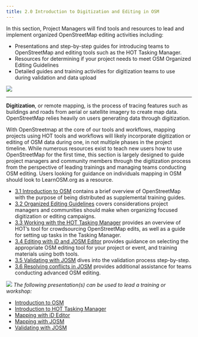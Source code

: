 ```yaml
---
title: 2.0 Introduction to Digitization and Editing in OSM
---
```


In this section, Project Managers will find tools and resources to lead and implement organized OpenStreetMap editing activities including:

*  Presentations and step-by-step guides for introducing teams to OpenStreetMap and editing tools such as the HOT Tasking Manager.  
*  Resources for determining if your project needs to meet OSM Organized Editing Guidelines
*  Detailed guides and training activities for digitization teams to use during validation and data upload

![](/images/digitization-and-editing/DSC03241.jpg)

***

**Digitization**, or remote mapping, is the process of tracing features such as buildings and roads from aerial or satellite imagery to create map data. OpenStreetMap relies heavily on users generating data through digitization. <br>

With OpenStreetmap at the core of our tools and workflows, mapping projects using HOT tools and workflows will likely incorporate digitization or editing of OSM data during one, in not multiple phases in the project timeline. While numerous resources exist to teach new users how to use OpenStreetMap for the first time, this section is largely designed to guide project managers and community members through the digitization process from the perspective of leading trainings and managing teams conducting OSM editing. Users looking for guidance on individuals mapping in OSM should look to LearnOSM.org as a resource. <br>

*  [3.1 Introduction to OSM](https://hotosm.github.io/toolbox/pages/digitization-and-editing/3.1_introduction_to_openstreetmap/) contains a brief overview of OpenStreetMap with the purpose of being distributed as supplemental training guides.  
*  [3.2 Organized Editing Guidelines](https://hotosm.github.io/toolbox/pages/digitization-and-editing/3.2_organized_osm_editing/) covers considerations project managers and communities should make when organizing focused digitization or editing campaigns.
*  [3.3 Working with the HOT Tasking Manager](https://hotosm.github.io/toolbox/pages/digitization-and-editing/3.3-working-with-the-hot-tasking-manager/) provides an overview of HOT’s tool for crowdsourcing OpenStreetMap edits, as well as a guide for setting up tasks in the Tasking Manager. 
*  [3.4 Editing with iD and JOSM Editor](https://hotosm.github.io/toolbox/pages/digitization-and-editing/3.4-editing-with-id-and-josm/) provides guidance on selecting the appropriate OSM editing tool for your project or event, and training materials using both tools. 
*  [3.5 Validating with JOSM](https://hotosm.github.io/toolbox/pages/digitization-and-editing/3.5_validating_with_josm/) dives into the validation process step-by-step. 
*  [3.6 Resolving conflicts in JOSM](https://hotosm.github.io/toolbox/pages/digitization-and-editing/3.6-data-conflict-in-josm/) provides additional assistance for teams conducting advanced OSM editing. 

![](/images/training_presentations_wide.PNG)
*The following presentation(s) can be used to lead a training or workshop:*

*  [Introduction to OSM](https://docs.google.com/presentation/d/1QneNbichunhVjyN4RPRyPuYV3Q7QMJctp50_90FpMpc/edit#slide=id.g526e73601c_0_1163)
*  [Introduction to HOT Tasking Manager](https://docs.google.com/presentation/d/1fpNA1qVn_FzeFnktdw6y3lal8gkY3vSkoIaDJYem7cA/edit#slide=id.g51d3d58777_0_0)
*  [Mapping with iD Editor](https://docs.google.com/presentation/d/1sbTZp5B7sQlEM-RzDU-33JlJnUUUGDkeOchhC6srK20/edit#slide=id.g51d3d58777_0_0)
*  [Mapping with JOSM](https://docs.google.com/presentation/d/1nLs1JA-nlmqWA2vIr9ZsoDcg8wjsoc5nv1QMK9GT8KI/edit?usp=sharing)
*  [Validating with JOSM](https://docs.google.com/presentation/d/1p2lJJluFv25qIXTE8qTzHJQW5QNbWr6sULJ7N-gjTx4/edit?usp=sharing)

